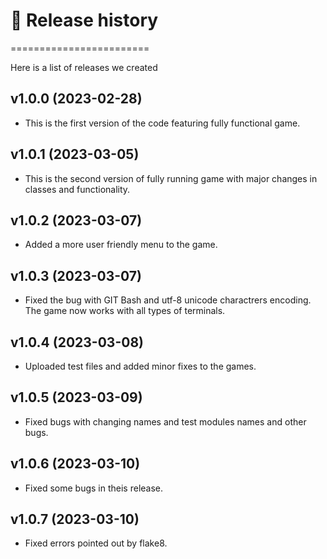 # 📅 Release history
========================

Here is a list of releases we created



v1.0.0 (2023-02-28)
------------------------

* This is the first version of the code featuring fully functional game.



v1.0.1 (2023-03-05)
------------------------

* This is the second version of fully running game with major changes in classes and functionality.



v1.0.2 (2023-03-07)
------------------------

* Added a more user friendly menu to the game.



v1.0.3 (2023-03-07)
------------------------

* Fixed the bug with GIT Bash and utf-8 unicode charactrers encoding. The game now works with all types of terminals.



v1.0.4 (2023-03-08)
------------------------

* Uploaded test files and added minor fixes to the games.



v1.0.5 (2023-03-09)
------------------------

* Fixed bugs with changing names and test modules names and other bugs.



v1.0.6 (2023-03-10)
------------------------

* Fixed some bugs in theis release.



v1.0.7 (2023-03-10)
------------------------

* Fixed errors pointed out by flake8.
